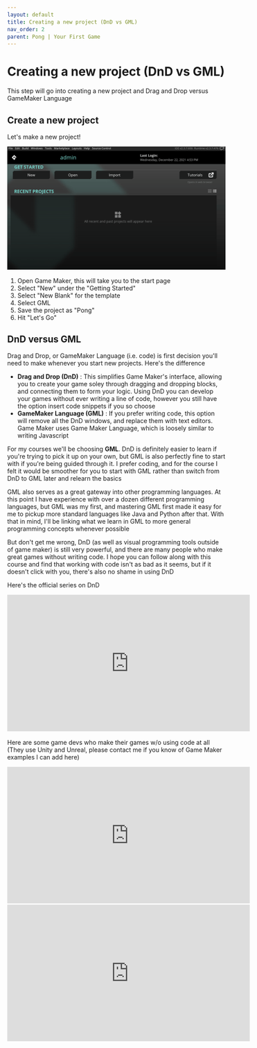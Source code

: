 ```yaml
---
layout: default
title: Creating a new project (DnD vs GML)
nav_order: 2
parent: Pong | Your First Game
---
```


# Creating a new project (DnD vs GML)

This step will go into creating a new project and Drag and Drop versus GameMaker Language

## Create a new project

Let's make a new project!

![](../../images/pong/new_project.gif)

1. Open Game Maker, this will take you to the start page
1. Select "New" under the "Getting Started"
1. Select "New Blank" for the template
1. Select GML
1. Save the project as "Pong"
1. Hit "Let's Go"

## DnD versus GML

Drag and Drop, or GameMaker Language (i.e. code) is first decision you'll need to make whenever you start new projects. Here's the difference

* **Drag and Drop (DnD)** : This simplifies Game Maker's interface, allowing you to create your game soley through dragging and dropping blocks, and connecting them to form your logic. Using DnD you can develop your games without ever writing a line of code, however you still have the option insert code snippets if you so choose
* **GameMaker Language (GML)** : If you prefer writing code, this option will remove all the DnD windows, and replace them with text editors. Game Maker uses Game Maker Language, which is loosely similar to writing Javascript

For my courses we'll be choosing **GML**. DnD is definitely easier to learn if you're trying to pick it up on your own, but GML is also perfectly fine to start with if you're being guided through it. I prefer coding, and for the course I felt it would be smoother for you to start with GML rather than switch from DnD to GML later and relearn the basics

GML also serves as a great gateway into other programming languages. At this point I have experience with over a dozen different programming languages, but GML was my first, and mastering GML first made it easy for me to pickup more standard languages like Java and Python after that. With that in mind, I'll be linking what we learn in GML to more general programming concepts whenever possible

But don't get me wrong, DnD (as well as visual programming tools outside of game maker) is still very powerful, and there are many people who make great games without writing code. I hope you can follow along with this course and find that working with code isn't as bad as it seems, but if it doesn't click with you, there's also no shame in using DnD

Here's the official series on DnD

<iframe width="560" height="315" src="https://www.youtube.com/embed/IWXJbUHLYXA" title="YouTube video player" frameborder="0" allow="accelerometer; autoplay; clipboard-write; encrypted-media; gyroscope; picture-in-picture" allowfullscreen></iframe>

Here are some game devs who make their games w/o using code at all (They use Unity and Unreal, please contact me if you know of Game Maker examples I can add here)

<iframe width="560" height="315" src="https://www.youtube.com/embed/Y3Rs1z7it5M" title="YouTube video player" frameborder="0" allow="accelerometer; autoplay; clipboard-write; encrypted-media; gyroscope; picture-in-picture" allowfullscreen></iframe>

<iframe width="560" height="315" src="https://www.youtube.com/embed/sF3KGf5MBDo" title="YouTube video player" frameborder="0" allow="accelerometer; autoplay; clipboard-write; encrypted-media; gyroscope; picture-in-picture" allowfullscreen></iframe>
